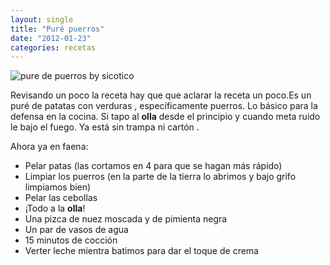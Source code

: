 ```yaml
---
layout: single
title: "Puré puerros"
date: "2012-01-23"
categories: recetas
---
```


![pure de puerros by sicotico](images/6747955345_eff7a8ffeb.jpg) 

Revisando un poco la receta hay que que aclarar la receta un poco.Es un puré de patatas con verduras , específicamente puerros. Lo básico para la defensa en la cocina. Si tapo al **olla** desde el principio y cuando meta ruido le bajo el fuego. Ya está sin trampa ni cartón .

Ahora ya en faena:

- Pelar patas (las cortamos en 4 para que se hagan más rápido)
- Limpiar los puerros (en la parte de la tierra lo abrimos y bajo grifo limpiamos bien)
- Pelar las cebollas
- ¡Todo a la **olla**!
- Una pizca de nuez moscada y de pimienta negra
- Un par de vasos de agua
- 15 minutos de cocción
- Verter leche mientra batimos para dar el toque de crema
